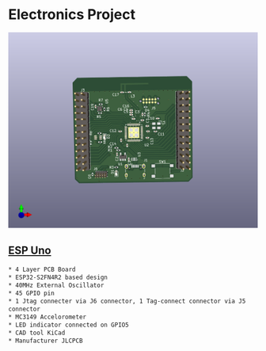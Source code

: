 # Electronics Project

![ESP-Uno](https://github.com/silverRnk/pdb-electronics/blob/main/esp-uno/3D_View.png)
## [ESP Uno](https://github.com/silverRnk/pdb-electronics/tree/main/esp-uno)
	* 4 Layer PCB Board
	* ESP32-S2FN4R2 based design
	* 40MHz External Oscillator
	* 45 GPIO pin
	* 1 Jtag connecter via J6 connector, 1 Tag-connect connector via J5 connector
	* MC3149 Accelorometer
	* LED indicator connected on GPIO5
    * CAD tool KiCad
    * Manufacturer JLCPCB